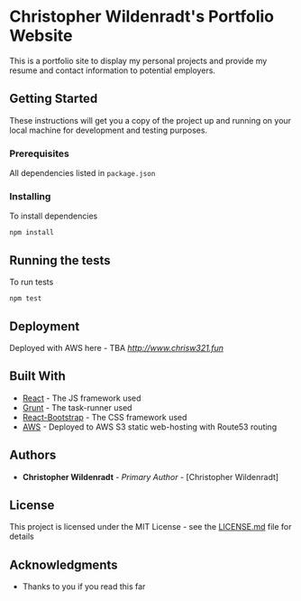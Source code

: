 # Christopher Wildenradt's Portfolio Website

This is a portfolio site to display my personal projects and provide my resume and contact information to potential employers.

## Getting Started

These instructions will get you a copy of the project up and running on your local machine for development and testing purposes.

### Prerequisites

All dependencies listed in `package.json`

### Installing

To install dependencies

```
npm install
```

## Running the tests

To run tests

```
npm test
```

## Deployment

Deployed with AWS here - TBA _http://www.chrisw321.fun_

## Built With

- [React](https://reactjs.org/) - The JS framework used
- [Grunt](https://gruntjs.com/) - The task-runner used
- [React-Bootstrap](https://react-bootstrap.github.io/) - The CSS framework used
- [AWS](https://aws.amazon.com/) - Deployed to AWS S3 static web-hosting with Route53 routing

## Authors

- **Christopher Wildenradt** - _Primary Author_ - [Christopher Wildenradt]

## License

This project is licensed under the MIT License - see the [LICENSE.md](LICENSE.md) file for details

## Acknowledgments

- Thanks to you if you read this far
